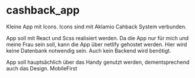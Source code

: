 # cashback_app

Kleine App mit Icons.
Icons sind mit Aklamio Cahback System verbunden.

App soll mit React und Scss realisiert werden.
Da die App nur für mich und meine Frau sein soll, kann die App über netlify gehostet werden.
Hier wird keine Datenbank notwendig sein. Auch kein Backend wird benötigt.

App soll hauptsächlich über das Handy genutzt werden, dementsprechend auch das Design.
MobileFirst
